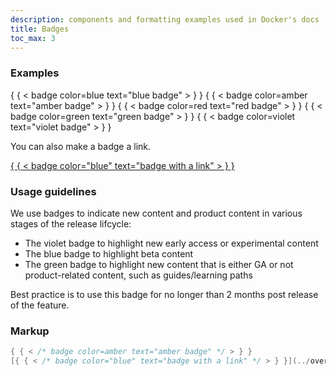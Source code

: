 ```yaml
---
description: components and formatting examples used in Docker's docs
title: Badges
toc_max: 3
---
```


### Examples

{ { < badge color=blue text="blue badge" > } }
{ { < badge color=amber text="amber badge" > } }
{ { < badge color=red text="red badge" > } }
{ { < badge color=green text="green badge" > } }
{ { < badge color=violet text="violet badge" > } }

You can also make a badge a link.

[{ { < badge color="blue" text="badge with a link" > } }](../index.md)

### Usage guidelines

We use badges to indicate new content and product content in various stages of the release lifcycle:

- The violet badge to highlight new early access or experimental content
- The blue badge to highlight beta content
- The green badge to highlight new content that is either GA or not product-related content, such as guides/learning paths

Best practice is to use this badge for no longer than 2 months post release of the feature.

### Markup

```go
{ { < /* badge color=amber text="amber badge" */ > } }
[{ { < /* badge color="blue" text="badge with a link" */ > } }](../overview.md)
```
